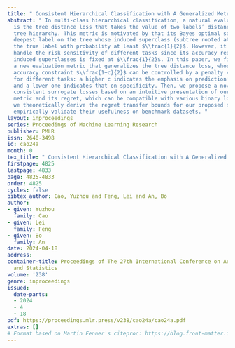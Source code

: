```yaml
---
title: " Consistent Hierarchical Classification with A Generalized Metric "
abstract: " In multi-class hierarchical classification, a natural evaluation metric
  is the tree distance loss that takes the value of two labels’ distance on the pre-defined
  tree hierarchy. This metric is motivated by that its Bayes optimal solution is the
  deepest label on the tree whose induced superclass (subtree rooted at it) includes
  the true label with probability at least $\\frac{1}{2}$. However, it can hardly
  handle the risk sensitivity of different tasks since its accuracy requirement for
  induced superclasses is fixed at $\\frac{1}{2}$. In this paper, we first introduce
  a new evaluation metric that generalizes the tree distance loss, whose solution’s
  accuracy constraint $\\frac{1+c}{2}$ can be controlled by a penalty value $c$ tailored
  for different tasks: a higher c indicates the emphasis on prediction’s accuracy
  and a lower one indicates that on specificity. Then, we propose a novel class of
  consistent surrogate losses based on an intuitive presentation of our generalized
  metric and its regret, which can be compatible with various binary losses. Finally,
  we theoretically derive the regret transfer bounds for our proposed surrogates and
  empirically validate their usefulness on benchmark datasets. "
layout: inproceedings
series: Proceedings of Machine Learning Research
publisher: PMLR
issn: 2640-3498
id: cao24a
month: 0
tex_title: " Consistent Hierarchical Classification with A Generalized Metric "
firstpage: 4825
lastpage: 4833
page: 4825-4833
order: 4825
cycles: false
bibtex_author: Cao, Yuzhou and Feng, Lei and An, Bo
author:
- given: Yuzhou
  family: Cao
- given: Lei
  family: Feng
- given: Bo
  family: An
date: 2024-04-18
address:
container-title: Proceedings of The 27th International Conference on Artificial Intelligence
  and Statistics
volume: '238'
genre: inproceedings
issued:
  date-parts:
  - 2024
  - 4
  - 18
pdf: https://proceedings.mlr.press/v238/cao24a/cao24a.pdf
extras: []
# Format based on Martin Fenner's citeproc: https://blog.front-matter.io/posts/citeproc-yaml-for-bibliographies/
---
```

